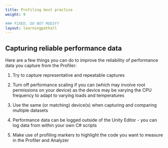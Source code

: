 ```yaml
---
title: Profiling best practice
weight: 9

### FIXED, DO NOT MODIFY
layout: learningpathall
---
```

## Capturing reliable performance data
Here are a few things you can do to improve the reliability of performance data you capture from the Profiler:

1. Try to capture representative and repeatable captures

1. Turn off performance scaling if you can (which may involve root permissions on your device) as the device may be varying the CPU frequency to adapt to varying loads and temperatures

1. Use the same (or matching) device(s) when capturing and comparing multiple datasets

1. Performance data can be logged outside of the Unity Editor - you can log data from within your own C# scripts

1. Make use of profiling markers to highlight the code you want to measure in the Profiler and Analyzer
